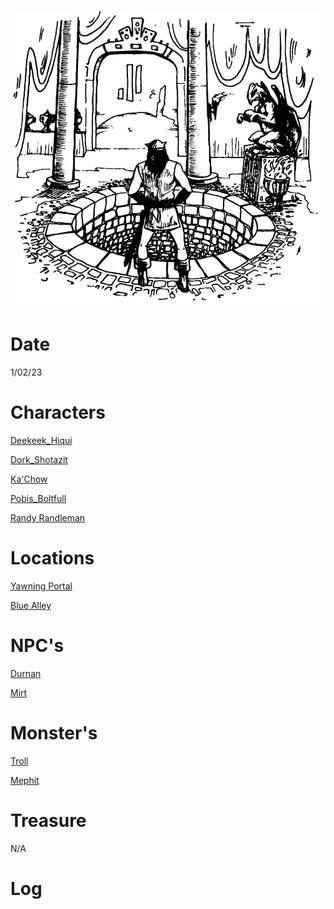 ![l1](attachments/l1.png)

# Date
1/02/23

# Characters
[Deekeek_Hiqui](../02_Player_Characters/Deekeek_Hiqui.md)

[Dork_Shotazit](../02_Player_Characters/Dork_Shotazit.md)

[Ka'Chow](../02_Player_Characters/Ka'Chow.md)

[Pobis_Boltfull](../02_Player_Characters/Pobis_Boltfull.md)

[Randy Randleman](../02_Player_Characters/Randy%20Randleman.md)

# Locations
[Yawning Portal](../03_The_Universe/Realmspace/Toril/Waterdeep/Yawning%20Portal.md)

[Blue Alley](../03_The_Universe/Realmspace/Toril/Waterdeep/Blue%20Alley.md)

# NPC's
[Durnan](../01_NPCiary/Toril/Waterdeep/Yawning%20Portal/Durnan.md)

[Mirt](../01_NPCiary/Toril/Waterdeep/Yawning%20Portal/Mirt.md)

# Monster's 
[Troll](../00_Beastiary/Minor/Troll.md)

[Mephit](../00_Beastiary/Minor/Mephit.md)

# Treasure
N/A

# Log
